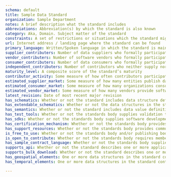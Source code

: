 ```yaml
---
schema: default
title: Sample Data Standard
organization: Sample Department
notes: A brief description what the standard includes
abbreviations: Abbreviation(s) by which the standard is also known
category: Aka, Domain. Subject matter of the standard
constraints: A set of restrictions or situations which the standard might not address. (For example, Open Contracting isn’t compatible with some procurement laws)
url: Internet address / landing page where the standard can be found
primary_language: Written/Spoken language in which the standard is maintained
supplier_contributers: Number of data suppliers who formally participate in standards development
vendor_contributers: Number of software vendors who formally participate in standards development
consumer_contributers: Number of data consumers who formally participate in standards development
independent_contributers: Number of contributors who neither supply nor consume data but participate in standards development (typically advisors, intermediaries, or conveners)
maturity_level: A composite score of the standard’s maturity
contributor_activity: Some measure of how often contributors participate in discussions about the standard
estimated_supplier_market: Some measure of how many entities publish data compatible with the standard
estimated_consumer_market: Some measure of how many organizations consume data using the standard
estimated_vendor_market: Some measure of how many vendors provide software which natively supports importing and/or exporting data compatible with the standard
latest_revision: Date of most recent major revision
has_schematics: Whether or not the standard includes data structure definitions (schemas)
has_extendable_schematics: Whether or not the data structures in the standard support additional arbitrary data elements without breaking compatibility (e.g. XML, JSON)
has_semantics: Whether or not the standard includes data value definitions (semantics)
has_test_tools: Whether or not the standards body supplies validation tools to test compliance with the standards
has_sdks: Whether or not the standards body supplies software development kits (for one or more programming languages) to make supplying and/or consuming data easier
has_certification_mechanism: Whether or not the standards body provides independent certification of data suppliers’ compliance to the standard
has_support_resources: Whether or not the standards body provides communication channels for suppliers or consumers seeking technical assistance
is_free_to_use: Whether or not the standards body and/or publishing body makes the standard available at no cost to suppliers and consumers
is_open_to_contribute: Whether or not the standards body requires membership to make contributions
has_sample_contract_language: Whether or not the standards body supplies sample contract language for suppliers or consumers to include when procuring products that are compatible with the standard
supports_api: Whether or not the standard describes one or more application programming
supports_bulk_download: Whether or not the standard describes one or more bulk file structures
has_geospatial_elements: One or more data structures in the standard contain geospatial information 
has_temporal_elements: One or more data structures in the standard contain time or duration information

---
```

